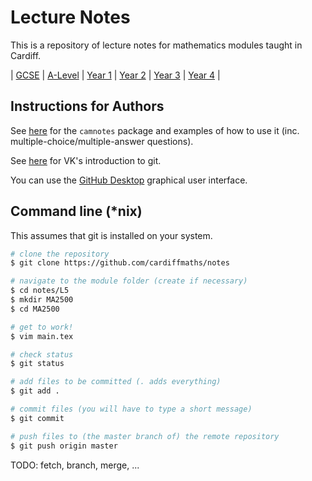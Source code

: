 # Lecture Notes

This is a repository of lecture notes for mathematics modules taught in Cardiff.

| [GCSE](L2) | [A-Level](L3) | [Year 1](L4) | [Year 2](L5) | [Year 3](L6) | [Year 4](L7) |

## Instructions for Authors
See [here](https://github.com/cardiffmaths/texmf/blob/master/tex/latex/camnotes/) for the `camnotes` package and examples of how to use it (inc. multiple-choice/multiple-answer questions).

See [here](https://vknight.org/rsd/chapters/05/) for VK's introduction to git.

You can use the [GitHub Desktop](https://desktop.github.com/) graphical user interface.

## Command line (\*nix)
This assumes that git is installed on your system.

```bash
# clone the repository 
$ git clone https://github.com/cardiffmaths/notes 

# navigate to the module folder (create if necessary)
$ cd notes/L5
$ mkdir MA2500
$ cd MA2500

# get to work!
$ vim main.tex

# check status
$ git status

# add files to be committed (. adds everything)
$ git add .

# commit files (you will have to type a short message)
$ git commit

# push files to (the master branch of) the remote repository
$ git push origin master
```
TODO: fetch, branch, merge, ...
